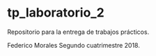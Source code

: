 # tp_laboratorio_2
Repositorio para la entrega de trabajos prácticos.

Federico Morales
Segundo cuatrimestre 2018.
